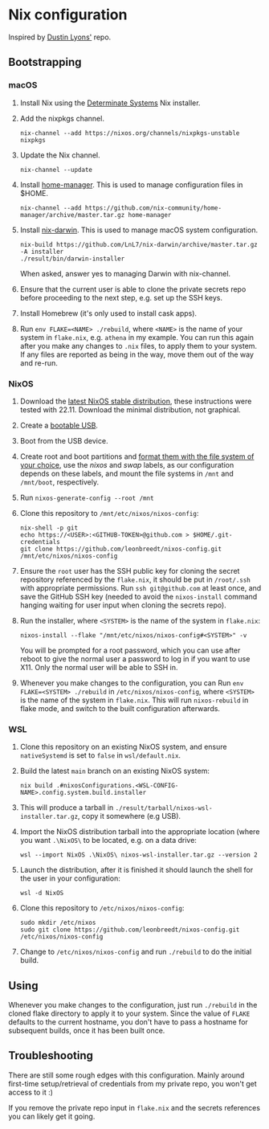 # Nix configuration

Inspired by [Dustin Lyons'](https://github.com/dustinlyons/nixos-config) repo.

## Bootstrapping

### macOS

1. Install Nix using the [Determinate Systems](https://github.com/DeterminateSystems/nix-installer) Nix installer.

2. Add the nixpkgs channel.

   ```shell
   nix-channel --add https://nixos.org/channels/nixpkgs-unstable nixpkgs
   ```

3. Update the Nix channel.

   ```shell
   nix-channel --update
   ```

4. Install [home-manager](https://github.com/nix-community/home-manager). This is used to manage configuration files
   in $HOME.

   ```shell
   nix-channel --add https://github.com/nix-community/home-manager/archive/master.tar.gz home-manager
   ```

5. Install [nix-darwin](https://github.com/LnL7/nix-darwin). This is used to manage macOS system configuration.

   ```shell
   nix-build https://github.com/LnL7/nix-darwin/archive/master.tar.gz -A installer
   ./result/bin/darwin-installer
   ```

   When asked, answer yes to managing Darwin with nix-channel.

6. Ensure that the current user is able to clone the private secrets repo before proceeding to the
   next step, e.g. set up the SSH keys. 
   
7. Install Homebrew (it's only used to install cask apps).

8. Run `env FLAKE=<NAME> ./rebuild`, where `<NAME>` is the name of your system in `flake.nix`, e.g.
   `athena` in my example. You can run this again after you make any changes to `.nix` files, to
   apply them to your system. If any files are reported as being in the way, move them out of the way
   and re-run.

### NixOS

1. Download the [latest NixOS stable distribution](https://nixos.org/manual/nixos/stable/index.html#sec-obtaining),
   these instructions were tested with 22.11. Download the minimal distribution, not graphical.
   
2. Create a [bootable USB](https://nixos.org/manual/nixos/stable/index.html#sec-booting-from-usb).

3. Boot from the USB device.

4. Create root and boot partitions and [format them with the file system of your choice](https://nixos.org/manual/nixos/stable/index.html#sec-installation-manual), use the _nixos_ and _swap_ labels, as our configuration depends on these labels, and mount the file systems in `/mnt` and `/mnt/boot`, respectively.
   
5. Run `nixos-generate-config --root /mnt`

6. Clone this repository to `/mnt/etc/nixos/nixos-config`:

   ```shell
   nix-shell -p git
   echo https://<USER>:<GITHUB-TOKEN>@github.com > $HOME/.git-credentials
   git clone https://github.com/leonbreedt/nixos-config.git /mnt/etc/nixos/nixos-config
   ```

7. Ensure the `root` user has the SSH public key for cloning the secret repository 
   referenced by the `flake.nix`, it should be put in `/root/.ssh` with appropriate
   permissions. Run `ssh git@github.com` at least once, and save the GitHub SSH key
   (needed to avoid the `nixos-install` command hanging waiting for user input when
   cloning the secrets repo).

8. Run the installer, where `<SYSTEM>` is the name of the system in `flake.nix`:

   ```shell
   nixos-install --flake "/mnt/etc/nixos/nixos-config#<SYSTEM>" -v
   ```
   
   You will be prompted for a root password, which you can use after reboot to give
   the normal user a password to log in if you want to use X11. Only the normal user
   will be able to SSH in.
   
 9. Whenever you make changes to the configuration, you can 
    Run `env FLAKE=<SYSTEM> ./rebuild` in `/etc/nixos/nixos-config`, where 
    `<SYSTEM>` is the name of the system in `flake.nix`. This will run `nixos-rebuild`
    in flake mode, and switch to the built configuration afterwards.
   
### WSL

1. Clone this repository on an existing NixOS system, and ensure
   `nativeSystemd` is set to `false` in `wsl/default.nix`.

3. Build the latest `main` branch on an existing NixOS system:

   ```shell
   nix build .#nixosConfigurations.<WSL-CONFIG-NAME>.config.system.build.installer
   ```

4. This will produce a tarball in `./result/tarball/nixos-wsl-installer.tar.gz`,
   copy it somewhere (e.g USB).

5. Import the NixOS distribution tarball into the appropriate location (where you want
   `.\NixOS\` to be located, e.g. on a data drive:

   ```shell
   wsl --import NixOS .\NixOS\ nixos-wsl-installer.tar.gz --version 2
   ```

6. Launch the distribution, after it is finished it should launch the shell
   for the user in your configuration:

   ```shell
   wsl -d NixOS
   ```

7. Clone this repository to `/etc/nixos/nixos-config`:

   ```shell
   sudo mkdir /etc/nixos
   sudo git clone https://github.com/leonbreedt/nixos-config.git /etc/nixos/nixos-config
   ```

8. Change to `/etc/nixos/nixos-config` and run `./rebuild` to do the initial build.

## Using

Whenever you make changes to the configuration, just run `./rebuild` in the cloned
flake  directory to apply it to your system. Since the value of `FLAKE` defaults
to the current hostname, you don't have to pass a hostname for subsequent builds,
once it has been built once.

## Troubleshooting

There are still some rough edges with this configuration. Mainly around first-time
setup/retrieval of credentials from my private repo, you won't get access to it :)

If you remove the private repo input in `flake.nix` and the secrets references
you can likely get it going.
